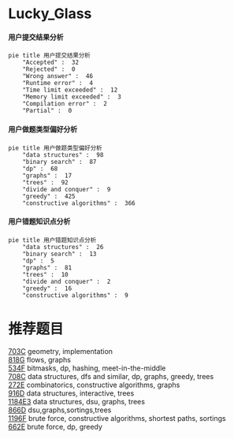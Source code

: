 # Lucky_Glass

<!-- tabs:start -->



#### **用户提交结果分析**

```mermaid
pie title 用户提交结果分析
    "Accepted" :  32
    "Rejected" :  0
    "Wrong answer" :  46
    "Runtime error" :  4
    "Time limit exceeded" :  12
    "Memory limit exceeded" :  3
    "Compilation error" :  2
    "Partial" :  0
```

#### **用户做题类型偏好分析**

```mermaid
pie title 用户做题类型偏好分析
    "data structures" :  98
    "binary search" :  87
    "dp" :  68
    "graphs" :  17
    "trees" :  92
    "divide and conquer" :  9
    "greedy" :  425
    "constructive algorithms" :  366
```
#### **用户错题知识点分析**

```mermaid
pie title 用户错题知识点分析
    "data structures" :  26
    "binary search" :  13
    "dp" :  5
    "graphs" :  81
    "trees" :  10
    "divide and conquer" :  2
    "greedy" :  16
    "constructive algorithms" :  9
```



<!-- tabs:end -->
# 推荐题目
[703C](https://codeforces.com/contest/703/problem/C)		geometry,
                        implementation		  
[818G](https://codeforces.com/contest/818/problem/G)		flows,
                        graphs		  
[534F](https://codeforces.com/contest/534/problem/F)		bitmasks,
                        dp,
                        hashing,
                        meet-in-the-middle		  
[708C](https://codeforces.com/contest/708/problem/C)		data structures,
                        dfs and similar,
                        dp,
                        graphs,
                        greedy,
                        trees		  
[272E](https://codeforces.com/contest/272/problem/E)		combinatorics,
                        constructive algorithms,
                        graphs		  
[916D](https://codeforces.com/contest/916/problem/D)		data structures,
                        interactive,
                        trees		  
[1184E3](https://codeforces.com/contest/1184E/problem/3)		data structures,
                        dsu,
                        graphs,
                        trees		  
[866D](https://codeforces.com/contest/866/problem/D)		dsu,graphs,sortings,trees		  
[1196F](https://codeforces.com/contest/1196/problem/F)		brute force,
                        constructive algorithms,
                        shortest paths,
                        sortings		  
[662E](https://codeforces.com/contest/662/problem/E)		brute force,
                        dp,
                        greedy		  
